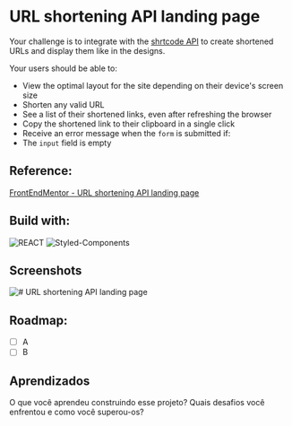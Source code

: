 


# URL shortening API landing page

Your challenge is to integrate with the [shrtcode API](https://app.shrtco.de/) to create shortened URLs and display them like in the designs.

Your users should be able to:
-   View the optimal layout for the site depending on their device's screen size
-   Shorten any valid URL
-   See a list of their shortened links, even after refreshing the browser
-   Copy the shortened link to their clipboard in a single click
-   Receive an error message when the  `form`  is submitted if:
-   The  `input`  field is empty

## Reference:

[FrontEndMentor -  URL shortening API landing page](https://www.frontendmentor.io/challenges/url-shortening-api-landing-page-2ce3ob-G)

## Build with:

![REACT](https://img.shields.io/badge/React-20232A?style=for-the-badge&logo=react&logoColor=61DAFB)
![Styled-Components](https://img.shields.io/badge/styled--components-DB7093?style=for-the-badge&logo=styled-components&logoColor=white)

## Screenshots

![# URL shortening API landing page]([https://via.placeholder.com/468x300?text=App+Screenshot+Here](https://res.cloudinary.com/dz209s6jk/image/upload/v1572260150/Challenges/tybadwn9wwcc10hug3sn.jpg))

## Roadmap:

 - [ ]  A
 - [ ]  B
 
##  Aprendizados 

O que você aprendeu construindo esse projeto? Quais desafios você enfrentou e como você superou-os?
